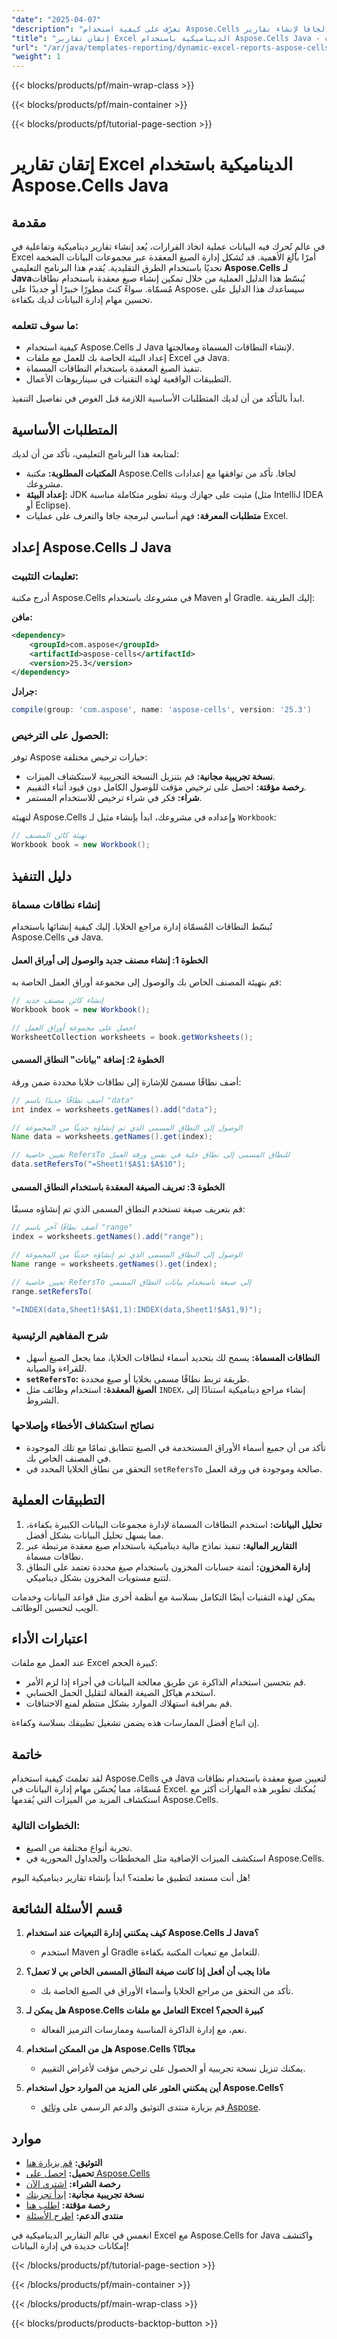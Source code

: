 ```yaml
---
"date": "2025-04-07"
"description": "تعرّف على كيفية استخدام Aspose.Cells لجافا لإنشاء تقارير Excel ديناميكية بنطاقات مُسمّاة وصيغ مُعقّدة. عزّز مهام إدارة بياناتك بكفاءة."
"title": "إتقان تقارير Excel الديناميكية باستخدام Aspose.Cells Java - النطاقات المسماة والصيغ المعقدة"
"url": "/ar/java/templates-reporting/dynamic-excel-reports-aspose-cells-java/"
"weight": 1
---
```


{{< blocks/products/pf/main-wrap-class >}}

{{< blocks/products/pf/main-container >}}

{{< blocks/products/pf/tutorial-page-section >}}


# إتقان تقارير Excel الديناميكية باستخدام Aspose.Cells Java

## مقدمة

في عالمٍ تُحرك فيه البيانات عملية اتخاذ القرارات، يُعد إنشاء تقارير ديناميكية وتفاعلية في Excel أمرًا بالغ الأهمية. قد تُشكل إدارة الصيغ المعقدة عبر مجموعات البيانات الضخمة تحديًا باستخدام الطرق التقليدية. يُقدم هذا البرنامج التعليمي **Aspose.Cells لـ Java**يُبسّط هذا الدليل العملية من خلال تمكين إنشاء صيغ معقدة باستخدام نطاقات مُسمّاة. سواءً كنتَ مطورًا خبيرًا أو جديدًا على Aspose، سيساعدك هذا الدليل على تحسين مهام إدارة البيانات لديك بكفاءة.

### ما سوف تتعلمه:
- كيفية استخدام Aspose.Cells لـ Java لإنشاء النطاقات المسماة ومعالجتها.
- إعداد البيئة الخاصة بك للعمل مع ملفات Excel في Java.
- تنفيذ الصيغ المعقدة باستخدام النطاقات المسماة.
- التطبيقات الواقعية لهذه التقنيات في سيناريوهات الأعمال.

ابدأ بالتأكد من أن لديك المتطلبات الأساسية اللازمة قبل الغوص في تفاصيل التنفيذ.

## المتطلبات الأساسية

لمتابعة هذا البرنامج التعليمي، تأكد من أن لديك:

- **المكتبات المطلوبة:** مكتبة Aspose.Cells لجافا. تأكد من توافقها مع إعدادات مشروعك.
- **إعداد البيئة:** JDK مثبت على جهازك وبيئة تطوير متكاملة مناسبة (مثل IntelliJ IDEA أو Eclipse).
- **متطلبات المعرفة:** فهم أساسي لبرمجة جافا والتعرف على عمليات Excel.

## إعداد Aspose.Cells لـ Java

### تعليمات التثبيت:

أدرج مكتبة Aspose.Cells في مشروعك باستخدام Maven أو Gradle. إليك الطريقة:

**مافن:**
```xml
<dependency>
    <groupId>com.aspose</groupId>
    <artifactId>aspose-cells</artifactId>
    <version>25.3</version>
</dependency>
```

**جرادل:**
```gradle
compile(group: 'com.aspose', name: 'aspose-cells', version: '25.3')
```

### الحصول على الترخيص:

توفر Aspose خيارات ترخيص مختلفة:
- **نسخة تجريبية مجانية:** قم بتنزيل النسخة التجريبية لاستكشاف الميزات.
- **رخصة مؤقتة:** احصل على ترخيص مؤقت للوصول الكامل دون قيود أثناء التقييم.
- **شراء:** فكر في شراء ترخيص للاستخدام المستمر.

لتهيئة Aspose.Cells وإعداده في مشروعك، ابدأ بإنشاء مثيل لـ `Workbook`:
```java
// تهيئة كائن المصنف
Workbook book = new Workbook();
```

## دليل التنفيذ

### إنشاء نطاقات مسماة

تُبسّط النطاقات المُسمّاة إدارة مراجع الخلايا. إليك كيفية إنشائها باستخدام Aspose.Cells في Java.

#### الخطوة 1: إنشاء مصنف جديد والوصول إلى أوراق العمل

قم بتهيئة المصنف الخاص بك والوصول إلى مجموعة أوراق العمل الخاصة به:
```java
// إنشاء كائن مصنف جديد
Workbook book = new Workbook();

// احصل على مجموعة أوراق العمل
WorksheetCollection worksheets = book.getWorksheets();
```

#### الخطوة 2: إضافة "بيانات" النطاق المسمى

أضف نطاقًا مسمىً للإشارة إلى نطاقات خلايا محددة ضمن ورقة:
```java
// أضف نطاقًا جديدًا باسم "data"
int index = worksheets.getNames().add("data");

// الوصول إلى النطاق المسمى الذي تم إنشاؤه حديثًا من المجموعة
Name data = worksheets.getNames().get(index);

// تعيين خاصية RefersTo للنطاق المسمى إلى نطاق خلية في نفس ورقة العمل
data.setRefersTo("=Sheet1!$A$1:$A$10");
```

#### الخطوة 3: تعريف الصيغة المعقدة باستخدام النطاق المسمى

قم بتعريف صيغة تستخدم النطاق المسمى الذي تم إنشاؤه مسبقًا:
```java
// أضف نطاقًا آخر باسم "range"
index = worksheets.getNames().add("range");

// الوصول إلى النطاق المسمى الذي تم إنشاؤه حديثًا من المجموعة
Name range = worksheets.getNames().get(index);

// تعيين خاصية RefersTo إلى صيغة باستخدام بيانات النطاق المسمى
range.setRefersTo(
    
"=INDEX(data,Sheet1!$A$1,1):INDEX(data,Sheet1!$A$1,9)");
```

### شرح المفاهيم الرئيسية

- **النطاقات المسماة:** يسمح لك بتحديد أسماء لنطاقات الخلايا، مما يجعل الصيغ أسهل للقراءة والصيانة.
- **`setRefersTo`:** طريقة تربط نطاقًا مسمى بخلايا أو صيغ محددة.
- **الصيغ المعقدة:** استخدام وظائف مثل `INDEX`، إنشاء مراجع ديناميكية استنادًا إلى الشروط.

### نصائح استكشاف الأخطاء وإصلاحها

- تأكد من أن جميع أسماء الأوراق المستخدمة في الصيغ تتطابق تمامًا مع تلك الموجودة في المصنف الخاص بك.
- التحقق من نطاق الخلايا المحدد في `setRefersTo` صالحة وموجودة في ورقة العمل.

## التطبيقات العملية

1. **تحليل البيانات:** استخدم النطاقات المسماة لإدارة مجموعات البيانات الكبيرة بكفاءة، مما يسهل تحليل البيانات بشكل أفضل.
2. **التقارير المالية:** تنفيذ نماذج مالية ديناميكية باستخدام صيغ معقدة مرتبطة عبر نطاقات مسماة.
3. **إدارة المخزون:** أتمتة حسابات المخزون باستخدام صيغ محددة تعتمد على النطاق لتتبع مستويات المخزون بشكل ديناميكي.

يمكن لهذه التقنيات أيضًا التكامل بسلاسة مع أنظمة أخرى مثل قواعد البيانات وخدمات الويب لتحسين الوظائف.

## اعتبارات الأداء

عند العمل مع ملفات Excel كبيرة الحجم:
- قم بتحسين استخدام الذاكرة عن طريق معالجة البيانات في أجزاء إذا لزم الأمر.
- استخدم هياكل الصيغة الفعالة لتقليل الحمل الحسابي.
- قم بمراقبة استهلاك الموارد بشكل منتظم لمنع الاختناقات.

إن اتباع أفضل الممارسات هذه يضمن تشغيل تطبيقك بسلاسة وكفاءة.

## خاتمة

لقد تعلمتَ كيفية استخدام Aspose.Cells في Java لتعيين صيغ معقدة باستخدام نطاقات مُسمّاة، مما يُحسّن مهام إدارة البيانات في Excel. يُمكنك تطوير هذه المهارات أكثر مع استكشاف المزيد من الميزات التي يُقدمها Aspose.Cells.

### الخطوات التالية:
- تجربة أنواع مختلفة من الصيغ.
- استكشف الميزات الإضافية مثل المخططات والجداول المحورية في Aspose.Cells.

هل أنت مستعد لتطبيق ما تعلمته؟ ابدأ بإنشاء تقارير ديناميكية اليوم!

## قسم الأسئلة الشائعة

1. **كيف يمكنني إدارة التبعيات عند استخدام Aspose.Cells لـ Java؟**
   - استخدم Maven أو Gradle للتعامل مع تبعيات المكتبة بكفاءة.

2. **ماذا يجب أن أفعل إذا كانت صيغة النطاق المسمى الخاص بي لا تعمل؟**
   - تأكد من التحقق من مراجع الخلايا وأسماء الأوراق في الصيغ الخاصة بك.

3. **هل يمكن لـ Aspose.Cells التعامل مع ملفات Excel كبيرة الحجم؟**
   - نعم، مع إدارة الذاكرة المناسبة وممارسات الترميز الفعالة.

4. **هل من الممكن استخدام Aspose.Cells مجانًا؟**
   - يمكنك تنزيل نسخة تجريبية أو الحصول على ترخيص مؤقت لأغراض التقييم.

5. **أين يمكنني العثور على المزيد من الموارد حول استخدام Aspose.Cells؟**
   - قم بزيارة منتدى التوثيق والدعم الرسمي على [وثائق Aspose](https://reference.aspose.com/cells/java/).

## موارد
- **التوثيق:** [قم بزيارة هنا](https://reference.aspose.com/cells/java/)
- **تحميل:** [احصل على Aspose.Cells](https://releases.aspose.com/cells/java/)
- **رخصة الشراء:** [اشتري الآن](https://purchase.aspose.com/buy)
- **نسخة تجريبية مجانية:** [ابدأ تجربتك](https://releases.aspose.com/cells/java/)
- **رخصة مؤقتة:** [اطلب هنا](https://purchase.aspose.com/temporary-license/)
- **منتدى الدعم:** [اطرح الأسئلة](https://forum.aspose.com/c/cells/9)

انغمس في عالم التقارير الديناميكية في Excel مع Aspose.Cells for Java واكتشف إمكانات جديدة في إدارة البيانات!

{{< /blocks/products/pf/tutorial-page-section >}}

{{< /blocks/products/pf/main-container >}}

{{< /blocks/products/pf/main-wrap-class >}}

{{< blocks/products/products-backtop-button >}}